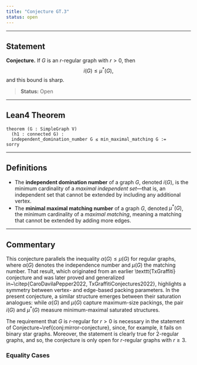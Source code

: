 ```yaml
---
title: "Conjecture GT.3"
status: open
---
```


---

## Statement

**Conjecture.** If $G$ is an $r$-regular graph with $r > 0$, then
$$
i(G) \leq \mu^*(G),
$$
and this bound is sharp.

> **Status:** <span class="badge status-open">Open</span>

---

## Lean4 Theorem

```lean
theorem (G : SimpleGraph V)
  (h1 : connected G) :
  independent_domination_number G ≤ min_maximal_matching G :=
sorry
```

---

## Definitions

- The **independent domination number** of a graph $G$, denoted $i(G)$, is the minimum cardinality of a *maximal independent set*—that is, an independent set that cannot be extended by including any additional vertex.
- The **minimal maximal matching number** of a graph $G$, denoted $\mu^*(G)$, the minimum cardinality of a *maximal matching*, meaning a matching that cannot be extended by adding more edges.

---

## Commentary

This conjecture parallels the inequality $\alpha(G) \le \mu(G)$ for regular graphs, where $\alpha(G)$ denotes the independence number and $\mu(G)$ the matching number. That result, which originated from an earlier \texttt{TxGraffiti} conjecture and was later proved and generalized in~\citep{CaroDavilaPepper2022, TxGraffitiConjectures2022}, highlights a symmetry between vertex- and edge-based packing parameters. In the present conjecture, a similar structure emerges between their saturation analogues: while $\alpha(G)$ and $\mu(G)$ capture maximum-size packings, the pair $i(G)$ and $\mu^*(G)$ measure minimum-maximal saturated structures.

The requirement that $G$ is $r$-regular for $r > 0$ is necessary in the statement of Conjecture~\ref{conj:mirror-conjecture}, since, for example, it fails on binary star graphs. Moreover, the statement is clearly true for 2-regular graphs, and so, the conjecture is only open for $r$-regular graphs with $r \geq 3$.

### Equality Cases
